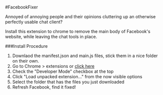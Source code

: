 #FacebookFixer

Annoyed of annoying people and their opinions cluttering up an otherwise perfectly usable chat client?

Install this extension to chrome to remove the main body of Facebook's website, while leaving the chat tools in place.

###Install Procedure

1. Downlaod the manifest.json and main.js files, stick them in a nice folder on their own.
2. Go to Chrome > extensions or [click here](chrome://extensions)
3. Check the "Developer Mode" checkbox at the top
4. Click "Load unpacked extension..." from the now visible options
5. Select the folder that has the files you just downloaded
6. Refresh Facebook, find it fixed!